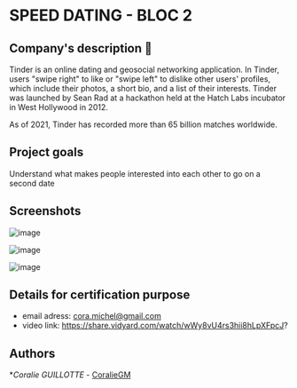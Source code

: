 # SPEED DATING - BLOC 2

## Company's description 📇
Tinder is an online dating and geosocial networking application. In Tinder, users "swipe right" to like or "swipe left" to dislike other users' profiles, which include their photos, a short bio, and a list of their interests.
Tinder was launched by Sean Rad at a hackathon held at the Hatch Labs incubator in West Hollywood in 2012.

As of 2021, Tinder has recorded more than 65 billion matches worldwide.

## Project goals
Understand what makes people interested into each other to go on a second date


## Screenshots

![image](https://user-images.githubusercontent.com/96189514/198055976-44554ced-fb8d-4c82-81d5-f25911388e25.png)

![image](https://user-images.githubusercontent.com/96189514/198056132-bb907aa0-c9af-4e7c-84d2-1770d035504b.png)

![image](https://user-images.githubusercontent.com/96189514/198056299-ad36a25a-de79-4a00-ad6b-980d630e44fb.png)

## Details for certification purpose

* email adress: cora.michel@gmail.com
* video link: https://share.vidyard.com/watch/wWy8vU4rs3hii8hLpXFpcJ?

## Authors

**Coralie GUILLOTTE* - [CoralieGM](https://github.com/CoralieGM)
